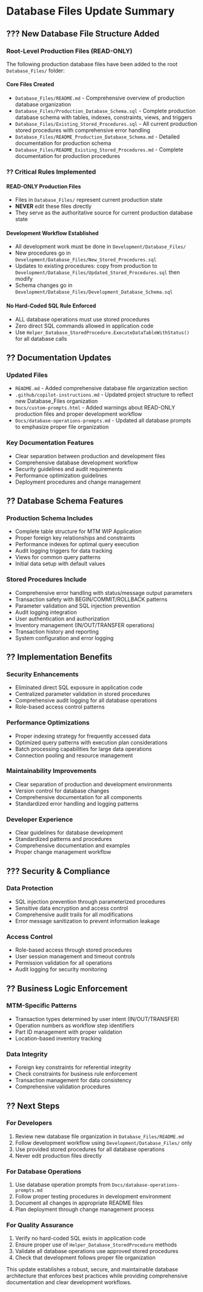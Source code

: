 # Database Files Update Summary

## ??? New Database File Structure Added

### Root-Level Production Files (READ-ONLY)
The following production database files have been added to the root `Database_Files/` folder:

#### **Core Files Created**
- `Database_Files/README.md` - Comprehensive overview of production database organization
- `Database_Files/Production_Database_Schema.sql` - Complete production database schema with tables, indexes, constraints, views, and triggers
- `Database_Files/Existing_Stored_Procedures.sql` - All current production stored procedures with comprehensive error handling
- `Database_Files/README_Production_Database_Schema.md` - Detailed documentation for production schema
- `Database_Files/README_Existing_Stored_Procedures.md` - Complete documentation for production procedures

### ?? Critical Rules Implemented

#### **READ-ONLY Production Files**
- Files in `Database_Files/` represent current production state
- **NEVER** edit these files directly
- They serve as the authoritative source for current production database state

#### **Development Workflow Established**
- All development work must be done in `Development/Database_Files/`
- New procedures go in `Development/Database_Files/New_Stored_Procedures.sql`
- Updates to existing procedures: copy from production to `Development/Database_Files/Updated_Stored_Procedures.sql` then modify
- Schema changes go in `Development/Database_Files/Development_Database_Schema.sql`

#### **No Hard-Coded SQL Rule Enforced**
- ALL database operations must use stored procedures
- Zero direct SQL commands allowed in application code
- Use `Helper_Database_StoredProcedure.ExecuteDataTableWithStatus()` for all database calls

## ?? Documentation Updates

### **Updated Files**
- `README.md` - Added comprehensive database file organization section
- `.github/copilot-instructions.md` - Updated project structure to reflect new Database_Files organization
- `Docs/custom-prompts.html` - Added warnings about READ-ONLY production files and proper development workflow
- `Docs/database-operations-prompts.md` - Updated all database prompts to emphasize proper file organization

### **Key Documentation Features**
- Clear separation between production and development files
- Comprehensive database development workflow
- Security guidelines and audit requirements
- Performance optimization guidelines
- Deployment procedures and change management

## ?? Database Schema Features

### **Production Schema Includes**
- Complete table structure for MTM WIP Application
- Proper foreign key relationships and constraints
- Performance indexes for optimal query execution
- Audit logging triggers for data tracking
- Views for common query patterns
- Initial data setup with default values

### **Stored Procedures Include**
- Comprehensive error handling with status/message output parameters
- Transaction safety with BEGIN/COMMIT/ROLLBACK patterns
- Parameter validation and SQL injection prevention
- Audit logging integration
- User authentication and authorization
- Inventory management (IN/OUT/TRANSFER operations)
- Transaction history and reporting
- System configuration and error logging

## ?? Implementation Benefits

### **Security Enhancements**
- Eliminated direct SQL exposure in application code
- Centralized parameter validation in stored procedures
- Comprehensive audit logging for all database operations
- Role-based access control patterns

### **Performance Optimizations**
- Proper indexing strategy for frequently accessed data
- Optimized query patterns with execution plan considerations
- Batch processing capabilities for large data operations
- Connection pooling and resource management

### **Maintainability Improvements**
- Clear separation of production and development environments
- Version control for database changes
- Comprehensive documentation for all components
- Standardized error handling and logging patterns

### **Developer Experience**
- Clear guidelines for database development
- Standardized patterns and procedures
- Comprehensive documentation and examples
- Proper change management workflow

## ??? Security & Compliance

### **Data Protection**
- SQL injection prevention through parameterized procedures
- Sensitive data encryption and access control
- Comprehensive audit trails for all modifications
- Error message sanitization to prevent information leakage

### **Access Control**
- Role-based access through stored procedures
- User session management and timeout controls
- Permission validation for all operations
- Audit logging for security monitoring

## ?? Business Logic Enforcement

### **MTM-Specific Patterns**
- Transaction types determined by user intent (IN/OUT/TRANSFER)
- Operation numbers as workflow step identifiers
- Part ID management with proper validation
- Location-based inventory tracking

### **Data Integrity**
- Foreign key constraints for referential integrity
- Check constraints for business rule enforcement
- Transaction management for data consistency
- Comprehensive validation procedures

## ?? Next Steps

### **For Developers**
1. Review new database file organization in `Database_Files/README.md`
2. Follow development workflow using `Development/Database_Files/` only
3. Use provided stored procedures for all database operations
4. Never edit production files directly

### **For Database Operations**
1. Use database operation prompts from `Docs/database-operations-prompts.md`
2. Follow proper testing procedures in development environment
3. Document all changes in appropriate README files
4. Plan deployment through change management process

### **For Quality Assurance**
1. Verify no hard-coded SQL exists in application code
2. Ensure proper use of `Helper_Database_StoredProcedure` methods
3. Validate all database operations use approved stored procedures
4. Check that development follows proper file organization

This update establishes a robust, secure, and maintainable database architecture that enforces best practices while providing comprehensive documentation and clear development workflows.